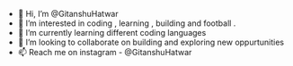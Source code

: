 - 👋 Hi, I’m @GitanshuHatwar
- 👀 I’m interested in coding , learning , building and football .
- 🌱 I’m currently learning  different coding languages
- 💞️ I’m looking to collaborate on building and exploring new oppurtunities
- 📫 Reach me on instagram - @GitanshuHatwar 

<!---
GitanshuHatwar/GitanshuHatwar is a ✨ special ✨ repository because its `README.md` (this file) appears on your GitHub profile.
You can click the Preview link to take a look at your changes.
--->
